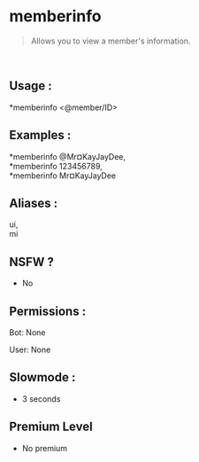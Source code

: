 # memberinfo

> Allows you to view a member's information.

<br>

## Usage :

*memberinfo <@member/ID>

## Examples :

*memberinfo @Mr¤KayJayDee,
<br>*memberinfo 123456789,
<br>*memberinfo Mr¤KayJayDee

## Aliases :

ui,
<br>mi

## NSFW ?

- No

## Permissions :

Bot: None
<br>

User: None

## Slowmode :

- 3 seconds

## Premium Level

- No premium